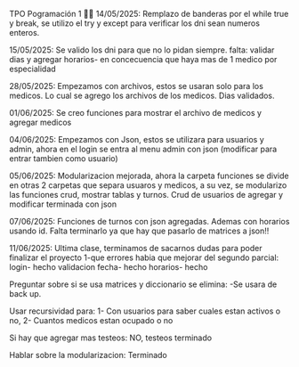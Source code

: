 TPO Pogramación 1 🙏🙏
14/05/2025: Remplazo de banderas por el while true y break, se utilizo el try y except para verificar los dni sean numeros enteros. 

15/05/2025: Se valido los dni para que no lo pidan siempre.
            falta: validar dias y agregar horarios- en concecuencia que haya mas de 1 medico por especialidad

28/05/2025: Empezamos con archivos, estos se usaran solo para los medicos. Lo cual se agrego los archivos de los medicos. Dias validados.

01/06/2025: Se creo funciones para mostrar el archivo de medicos y agregar medicos

04/06/2025: Empezamos con Json, estos se utilizara para usuarios y admin, ahora en el login se entra al menu admin con json (modificar para entrar tambien como usuario)

05/06/2025: Modularizacion mejorada, ahora la carpeta funciones se divide en otras 2 carpetas que separa usuaros y medicos, a su vez, se modularizo las funciones crud, mostrar tablas y turnos. Crud de usuarios de agregar y modificar terminada con json

07/06/2025: Funciones de turnos con json agregadas. Ademas con horarios usando id. Falta terminarlo ya que hay que pasarlo de matrices a json!!

11/06/2025: Ultima clase, terminamos de sacarnos dudas para poder finalizar el proyecto
1-que errores habia que mejorar del segundo parcial:
login- hecho
validacion fecha- hecho
horarios- hecho

Preguntar sobre si se usa matrices y diccionario se elimina:
-Se usara de back up.

Usar recursividad para:
1- Con usuarios para saber cuales estan activos o no, 
2- Cuantos medicos estan ocupado o no

Si hay que agregar mas testeos:
NO, testeos terminado

Hablar sobre la modularizacion:
Terminado
